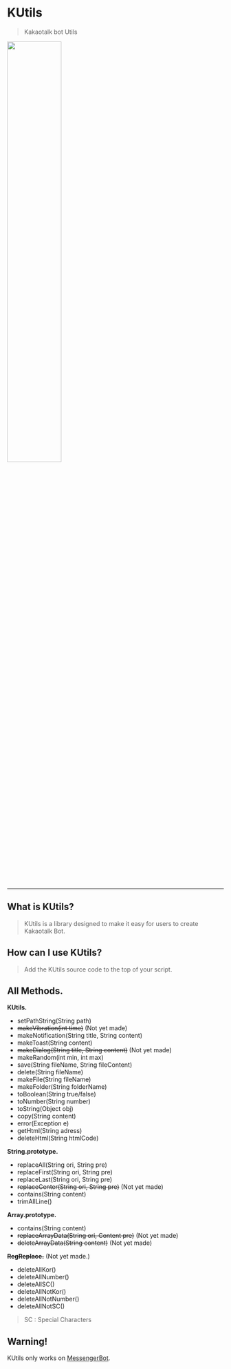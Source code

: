 # KUtils
> Kakaotalk bot Utils

<img src="https://raw.githubusercontent.com/sungbin5304/KUtils/master/logo.gif" width="50%" height="50%">

-------

## What is KUtils?
> KUtils is a library designed to make it easy for users to create Kakaotalk Bot.

## How can I use KUtils?
> Add the KUtils source code to the top of your script.

## All Methods.
**KUtils.**
- setPathString(String path)
- ~~makeVibration(int time)~~ (Not yet made)
- makeNotification(String title, String content)
- makeToast(String content)
- ~~makeDialog(String title, String content)~~ (Not yet made)
- makeRandom(int min, int max)
- save(String fileName, String fileContent)
- delete(String fileName)
- makeFile(String fileName)
- makeFolder(String folderName)
- toBoolean(String true/false)
- toNumber(String number)
- toString(Object obj)
- copy(String content)
- error(Exception e)
- getHtml(String adress)
- deleteHtml(String htmlCode)

**String.prototype.**
- replaceAll(String ori, String pre)
- replaceFirst(String ori, String pre)
- replaceLast(String ori, String pre)
- ~~replaceCenter(String ori, String pre)~~ (Not yet made)
- contains(String content)
- trimAllLine()

**Array.prototype.**
- contains(String content)
- ~~replaceArrayData(String ori, Content pre)~~ (Not yet made)
- ~~deleteArrayData(String content)~~ (Not yet made)

~~**RegReplace.**~~ (Not yet made.)
- deleteAllKor()
- deleteAllNumber()
- deleteAllSC()
- deleteAllNotKor()
- deleteAllNotNumber()
- deleteAllNotSC()
> SC : Special Characters

## Warning!
KUtils only works on [MessengerBot](https://play.google.com/store/apps/details?id=com.xfl.kakaotalkbot).
